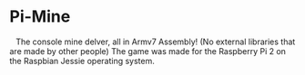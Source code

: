 # Pi-Mine
&ensp; The console mine delver, all in Armv7 Assembly! (No external libraries that are made by other people) The game was made for the Raspberry Pi 2 on the Raspbian Jessie operating system.
